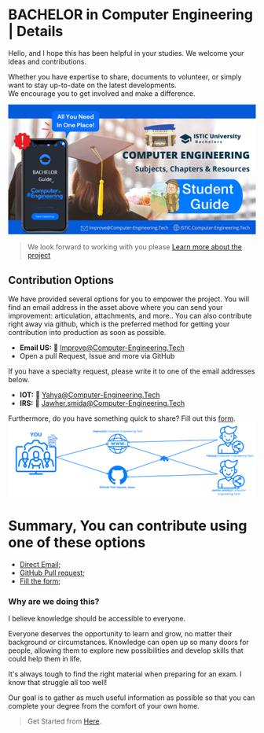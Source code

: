 <br>

<br>


# BACHELOR in Computer Engineering | Details
Hello, and I hope this has been helpful in your studies. We welcome your ideas and contributions.

Whether you have expertise to share, documents to volunteer, or simply want to stay up-to-date on the latest developments.<br> We encourage you to get involved and make a difference.

![Banner](images/new-get-in.png)

> We look forward to working with you please [Learn more about the project](welcome/hi.md)

## Contribution Options
We have provided several options for you to empower the project.
You will find an email address in the asset above where you can send your improvement: articulation, attachments, and more.. You can also contribute right away via github, which is the preferred method for getting your contribution into production as soon as possible.

- **Email US:** 📧 Improve@Computer-Engineering.Tech
- Open a pull Request, Issue and more via GitHub

If you have a specialty request, please write it to one of the email addresses below.
- **IOT:** 📧 Yahya@Computer-Engineering.Tech
- **IRS:** 📧 Jawher.smida@Computer-Engineering.Tech

Furthermore, do you have something quick to share? Fill out this [form](https://forms.zohopublic.com/isticbc/form/Resources/formperma/1-4w1KAlQUkKxzvRsc2V688moUg8Ki1yM7fQVmrZpuQ?fbclid=IwAR1FDnq3LGfBSceGha03cWRwXUorw1WSEr_uuH7_egYI33ePVNUCJ0ylLJQ).
![Banner](images/latest1.png)

# Summary, You can contribute using one of these options
- [Direct Email;](Yahya@Computer-Engineering.Tech)
- [GitHub Pull request;](https://github.com/yaya2devops/Bachelor-Guide/compare)
- [Fill the form](https://forms.zohopublic.com/isticbc/form/Resources/formperma/1-4w1KAlQUkKxzvRsc2V688moUg8Ki1yM7fQVmrZpuQ?fbclid=IwAR1FDnq3LGfBSceGha03cWRwXUorw1WSEr_uuH7_egYI33ePVNUCJ0ylLJQ);

### Why are we doing this?
I believe knowledge should be accessible to everyone. 

Everyone deserves the opportunity to learn and grow, no matter their background or circumstances. Knowledge can open up so many doors for people, allowing them to explore new possibilities and develop skills that could help them in life.

It's always tough to find the right material when preparing for an exam. I know that struggle all too well!

Our goal is to gather as much useful information as possible so that you can complete your degree from the comfort of your own home.
> Get Started from [Here](overview.md).
